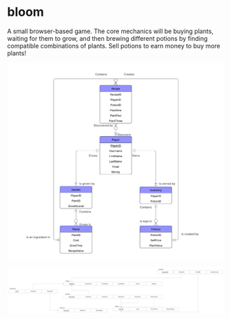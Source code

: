 # bloom
 A small browser-based game. The core mechanics will be buying plants, waiting for them to grow, and then brewing different potions by finding compatible combinations of plants. Sell potions to earn money to buy more plants! 

 ![ERD](diagrams/BloomERDiagram.png)

 ![Relations Diagram](diagrams/BloomRelationsDiagram.png)
